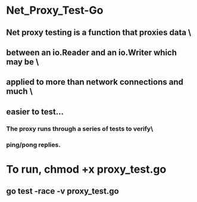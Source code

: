 # Net_Proxy_Test-Go
## Net proxy testing is a function that proxies data \
## between an io.Reader and an io.Writer which may be \
## applied to more than network connections and much \
## easier to test...
### The proxy runs through a series of tests to verify\
### ping/pong replies.

# To run, chmod +x proxy_test.go
## go test -race -v proxy_test.go
